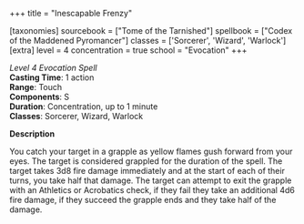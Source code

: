 +++
title = "Inescapable Frenzy"

[taxonomies]
sourcebook = ["Tome of the Tarnished"]
spellbook = ["Codex of the Maddened Pyromancer"]
classes = ['Sorcerer', 'Wizard', 'Warlock']
[extra]
level = 4
concentration = true
school = "Evocation"
+++

*Level 4 Evocation Spell*  
**Casting Time**: 1 action  
**Range**: Touch  
**Components**: S  
**Duration**: Concentration, up to 1 minute  
**Classes**: Sorcerer, Wizard, Warlock  

**Description**

You catch your target in a grapple as yellow flames gush forward from your eyes. The target is considered grappled for the duration of the spell. The target takes 3d8 fire damage immediately and at the start of each of their turns, you take half that damage. The target can attempt to exit the grapple with an Athletics or Acrobatics check, if they fail they take an additional 4d6 fire damage, if they succeed the grapple ends and they take half of the damage.